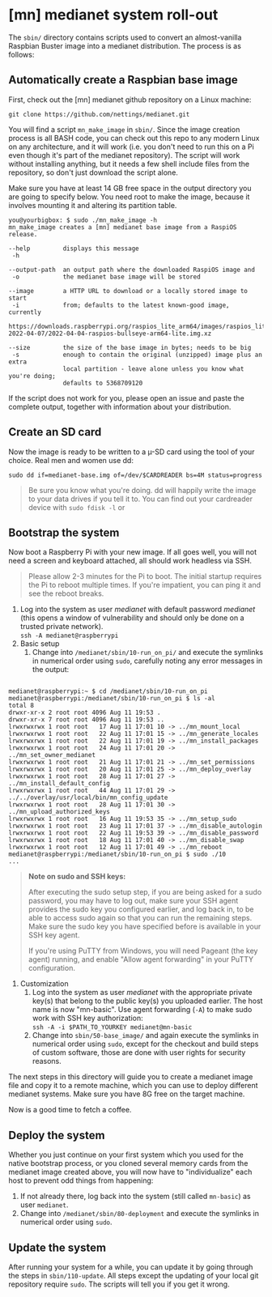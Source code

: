 # [mn] medianet system roll-out

The `sbin/` directory contains scripts used to convert an almost-vanilla
Raspbian Buster image into a medianet distribution. The process is as follows:

## Automatically create a Raspbian base image
First, check out the [mn] medianet github repository on a Linux machine:
```
git clone https://github.com/nettings/medianet.git
```
You will find a script `mn_make_image` in `sbin/`.
Since the image creation process is all BASH code, you can check out this repo 
to any modern Linux on any architecture, and it will work (i.e. you don't need
to run this on a Pi even though it's part of the medianet repository).
The script will work without installing anything, but it needs a few shell
include files from the repository, so don't just download the script alone.

Make sure you have at least 14 GB free space in the output directory you are
going to specify below. You need root to make the image, because it involves mounting
it and altering its partition table.
```
you@yourbigbox: $ sudo ./mn_make_image -h
mn_make_image creates a [mn] medianet base image from a RaspiOS release.

--help         displays this message
 -h

--output-path  an output path where the downloaded RaspiOS image and
 -o            the medianet base image will be stored

--image        a HTTP URL to download or a locally stored image to start
 -i            from; defaults to the latest known-good image, currently
               https://downloads.raspberrypi.org/raspios_lite_arm64/images/raspios_lite_arm64-2022-04-07/2022-04-04-raspios-bullseye-arm64-lite.img.xz

--size         the size of the base image in bytes; needs to be big
 -s            enough to contain the original (unzipped) image plus an extra
               local partition - leave alone unless you know what you're doing;
               defaults to 5368709120
```
If the script does not work for you, please open an issue and paste the complete output,
together with information about your distribution.

## Create an SD card
Now the image is ready to be written to a µ-SD card using the tool of your
choice. Real men and women use dd:
```
sudo dd if=medianet-base.img of=/dev/$CARDREADER bs=4M status=progress
```
> Be sure you know what you're doing. dd will happily write the image to your
> data drives if you tell it to. You can find out your cardreader device with
> `sudo fdisk -l` or 

## Bootstrap the system

Now boot a Raspberry Pi with your new image. If all goes well, you will not
need a screen and keyboard attached, all should work headless via SSH.

> Please allow 2-3 minutes for the Pi to boot. The initial startup
> requires the Pi to reboot multiple times. If you're impatient, you can
> ping it and see the reboot breaks.

1. Log into the system as user *medianet* with default password *medianet* (this
opens a window of vulnerability and should only be done on a trusted private
network).  
`ssh -A medianet@raspberrypi`
1. Basic setup
   1. Change into `/medianet/sbin/10-run_on_pi/` and execute the symlinks in
numerical order using ```sudo```, carefully noting any error messages in the
output:
```

medianet@raspberrypi:~ $ cd /medianet/sbin/10-run_on_pi
medianet@raspberrypi:/medianet/sbin/10-run_on_pi $ ls -al
total 8
drwxr-xr-x 2 root root 4096 Aug 11 19:53 .
drwxr-xr-x 7 root root 4096 Aug 11 19:53 ..
lrwxrwxrwx 1 root root   17 Aug 11 17:01 10 -> ../mn_mount_local
lrwxrwxrwx 1 root root   22 Aug 11 17:01 15 -> ../mn_generate_locales
lrwxrwxrwx 1 root root   22 Aug 11 17:01 19 -> ../mn_install_packages
lrwxrwxrwx 1 root root   24 Aug 11 17:01 20 -> ../mn_set_owner_medianet
lrwxrwxrwx 1 root root   21 Aug 11 17:01 21 -> ../mn_set_permissions
lrwxrwxrwx 1 root root   20 Aug 11 17:01 25 -> ../mn_deploy_overlay
lrwxrwxrwx 1 root root   28 Aug 11 17:01 27 -> ../mn_install_default_config
lrwxrwxrwx 1 root root   44 Aug 11 17:01 29 -> ../../overlay/usr/local/bin/mn_config_update
lrwxrwxrwx 1 root root   28 Aug 11 17:01 30 -> ../mn_upload_authorized_keys
lrwxrwxrwx 1 root root   16 Aug 11 19:53 35 -> ../mn_setup_sudo
lrwxrwxrwx 1 root root   23 Aug 11 17:01 37 -> ../mn_disable_autologin
lrwxrwxrwx 1 root root   22 Aug 11 19:53 39 -> ../mn_disable_password
lrwxrwxrwx 1 root root   18 Aug 11 17:01 40 -> ../mn_disable_swap
lrwxrwxrwx 1 root root   12 Aug 11 17:01 49 -> ../mn_reboot
medianet@raspberrypi:/medianet/sbin/10-run_on_pi $ sudo ./10
...
``` 
    
> **Note on sudo and SSH keys:**
>
> After executing the sudo setup step, if you are being asked for a sudo
> password, you may have to log out, make sure your SSH agent provides the
> sudo key you configured earlier, and log back in, to be able to access
> sudo again so that you can run the remaining steps. Make sure the sudo key
> you have specified before is available in your SSH key agent.
>
> If you're using PuTTY from Windows, you will need Pageant (the key agent)
> running, and enable "Allow agent forwarding" in your PuTTY configuration.

1. Customization
   1. Log into the system as user *medianet* with the appropriate private
key(s) that belong to the public key(s) you uploaded earlier.
The host name is now "mn-basic". Use agent forwarding (`-A`) to make
sudo work with SSH key authorization:  
   `ssh -A -i $PATH_TO_YOURKEY medianet@mn-basic`
   1. Change into `sbin/50-base_image/` and again execute the
symlinks in numerical order using `sudo`, except for the checkout and build
steps of custom software, those are done with user rights for security reasons.  
   

The next steps in this directory will guide you to create a medianet image
file and copy it to a remote machine, which you can use to deploy different
medianet systems. Make sure you have 8G free on the target machine.

Now is a good time to fetch a coffee.

## Deploy the system
Whether you just continue on your first system which you used for the native
bootstrap process, or you cloned several memory cards from the medianet
image created above, you will now have to "individualize" each host to
prevent odd things from happening:

   1. If not already there, log back into the system (still called
`mn-basic`) as user `medianet`.
   1. Change into `/medianet/sbin/80-deployment` and execute the
symlinks in numerical order using `sudo`.

## Update the system
After running your system for a while, you can update it by going through the
steps in `sbin/110-update`. All steps except the updating of
your local git repository require `sudo`. The scripts will tell you if you get
it wrong.

